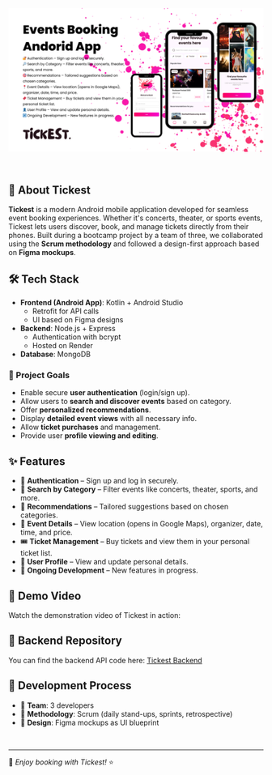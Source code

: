 
![Tickest](app/src/main/res/drawable/tickest_promo_repo.png)

<br>

## 📱 About Tickest

**Tickest** is a modern Android mobile application developed for seamless event booking experiences. Whether it's concerts, theater, or sports events, Tickest lets users discover, book, and manage tickets directly from their phones. Built during a bootcamp project by a team of three, we collaborated using the **Scrum methodology** and followed a design-first approach based on **Figma mockups**.

## 🛠️ Tech Stack

- **Frontend (Android App)**: Kotlin + Android Studio
  - Retrofit for API calls
  - UI based on Figma designs
- **Backend**: Node.js + Express
  - Authentication with bcrypt
  - Hosted on Render
- **Database**: MongoDB

### 🎯 Project Goals

- Enable secure **user authentication** (login/sign up).
- Allow users to **search and discover events** based on category.
- Offer **personalized recommendations**.
- Display **detailed event views** with all necessary info.
- Allow **ticket purchases** and management.
- Provide user **profile viewing and editing**.

## ✨ Features

- 🔐 **Authentication** – Sign up and log in securely.
- 🔎 **Search by Category** – Filter events like concerts, theater, sports, and more.
- 🎯 **Recommendations** – Tailored suggestions based on chosen categories.
- 📍 **Event Details** – View location (opens in Google Maps), organizer, date, time, and price.
- 🎟 **Ticket Management** – Buy tickets and view them in your personal ticket list.
- 👤 **User Profile** – View and update personal details.
- 🔄 **Ongoing Development** – New features in progress.

## 🎥 Demo Video

Watch the demonstration video of Tickest in action:


## 🔗 Backend Repository

You can find the backend API code here: [Tickest Backend](https://github.com/EfstratiaGe/eventApp-backend)


## 🔄 Development Process

- 👥 **Team**: 3 developers
- 🧭 **Methodology**: Scrum (daily stand-ups, sprints, retrospective)
- 🎨 **Design**: Figma mockups as UI blueprint

<br>

---

🎫 *Enjoy booking with Tickest!* ⭐
